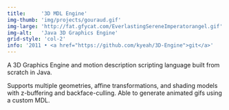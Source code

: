 ```yaml
---
title:     '3D MDL Engine'
img-thumb: 'img/projects/gouraud.gif'
img-large: 'http://fat.gfycat.com/EverlastingSereneImperatorangel.gif'
img-alt:   'Java 3D Graphics Engine'
grid-style: 'col-2'
info: '2011 • <a href="https://github.com/kyeah/3D-Engine">git</a>'
---
```


A 3D Graphics Engine and motion description scripting language built from scratch in Java.


Supports multiple geometries, affine transformations, and shading models with z-buffering and backface-culling. Able to generate animated gifs using a custom MDL.